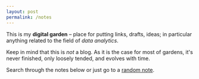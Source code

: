 ```yaml
---
layout: post
permalink: /notes
---
```


This is my **digital garden** – place for putting links, drafts, ideas; in particular anything related to the field of *data analytics*.

Keep in mind that this is *not* a blog. As it is the case for most of gardens, it's never finished, only loosely tended, and evolves with time.

Search through the notes below or just go to a [random note](/random).

<!---
To distinguish notes' maturity though, they are marked by *season*:
-   `winter` – just started
-   `spring` – in progress but with good content already
-   `summer` – very solid and happy about it
-   `autumn` – needs some rewriting so not visible #}
--->
